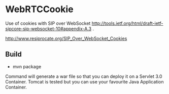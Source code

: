 # WebRTCCookie

Use of cookies with SIP over WebSocket http://tools.ietf.org/html/draft-ietf-sipcore-sip-websocket-10#appendix-A.3 .

http://www.resiprocate.org/SIP_Over_WebSocket_Cookies

## Build

- mvn package

Command will generate a war file so that you can deploy it on a Servlet 3.0 Container. Tomcat is tested but you can use your favourite Java Application Container.
